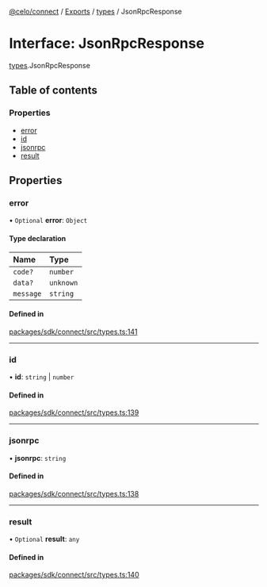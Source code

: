 [@celo/connect](../README.md) / [Exports](../modules.md) / [types](../modules/types.md) / JsonRpcResponse

# Interface: JsonRpcResponse

[types](../modules/types.md).JsonRpcResponse

## Table of contents

### Properties

- [error](types.JsonRpcResponse.md#error)
- [id](types.JsonRpcResponse.md#id)
- [jsonrpc](types.JsonRpcResponse.md#jsonrpc)
- [result](types.JsonRpcResponse.md#result)

## Properties

### error

• `Optional` **error**: `Object`

#### Type declaration

| Name | Type |
| :------ | :------ |
| `code?` | `number` |
| `data?` | `unknown` |
| `message` | `string` |

#### Defined in

[packages/sdk/connect/src/types.ts:141](https://github.com/celo-org/developer-tooling/blob/master/packages/sdk/connect/src/types.ts#L141)

___

### id

• **id**: `string` \| `number`

#### Defined in

[packages/sdk/connect/src/types.ts:139](https://github.com/celo-org/developer-tooling/blob/master/packages/sdk/connect/src/types.ts#L139)

___

### jsonrpc

• **jsonrpc**: `string`

#### Defined in

[packages/sdk/connect/src/types.ts:138](https://github.com/celo-org/developer-tooling/blob/master/packages/sdk/connect/src/types.ts#L138)

___

### result

• `Optional` **result**: `any`

#### Defined in

[packages/sdk/connect/src/types.ts:140](https://github.com/celo-org/developer-tooling/blob/master/packages/sdk/connect/src/types.ts#L140)
